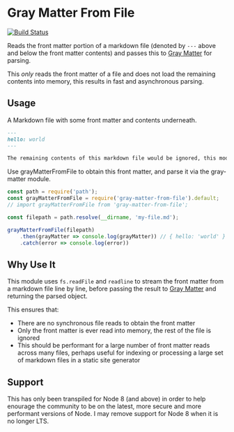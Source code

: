 # Gray Matter From File

[![Build Status](https://travis-ci.org/matt-rhys-jones/gray-matter-from-file.svg?branch=master)](https://travis-ci.org/matt-rhys-jones/gray-matter-from-file)

Reads the front matter portion of a markdown file (denoted by `---` above and below the front matter contents) and passes this to [Gray Matter](https://www.npmjs.com/package/gray-matter) for parsing.

This *only* reads the front matter of a file and does not load the remaining contents into memory, this results in fast and asynchronous parsing.

## Usage
A Markdown file with some front matter and contents underneath.

```markdown
---
hello: world
---

The remaining contents of this markdown file would be ignored, this module simply retrieves the front matter above.
```

Use grayMatterFromFile to obtain this front matter, and parse it via the gray-matter module.

```javascript
const path = require('path');
const grayMatterFromFile = require('gray-matter-from-file').default;
// import grayMatterFromFile from 'gray-matter-from-file';

const filepath = path.resolve(__dirname, 'my-file.md');

grayMatterFromFile(filepath)
    .then(grayMatter => console.log(grayMatter)) // { hello: 'world' }
    .catch(error => console.log(error))
```

## Why Use It

This module uses `fs.readFile` and `readline` to stream the front matter from a markdown file line by line, before passing the result to [Gray Matter](https://www.npmjs.com/package/gray-matter) and returning the parsed object.

This ensures that:

- There are no synchronous file reads to obtain the front matter
- Only the front matter is ever read into memory, the rest of the file is ignored
- This should be performant for a large number of front matter reads across many files, perhaps useful for indexing or processing a large set of markdown files in a static site generator

## Support

This has only been transpiled for Node 8 (and above) in order to help enourage the community to be on the latest, more secure and more performant versions of Node. I may remove support for Node 8 when it is no longer LTS.
